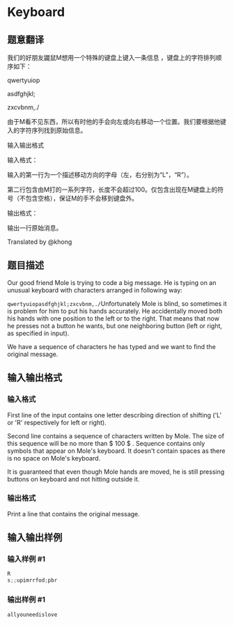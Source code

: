 # Keyboard

## 题意翻译

我们的好朋友鼹鼠M想用一个特殊的键盘上键入一条信息 ，键盘上的字符排列顺序如下：

qwertyuiop

asdfghjkl;

zxcvbnm,./

由于M看不见东西，所以有时他的手会向左或向右移动一个位置。我们要根据他键入的字符序列找到原始信息。

输入输出格式

输入格式：

输入的第一行为一个描述移动方向的字母（左，右分别为“L”，“R”）。

第二行包含由M打的一系列字符，长度不会超过100。仅包含出现在M键盘上的符号（不包含空格），保证M的手不会移到键盘外。

输出格式：

输出一行原始消息。

Translated by @khong 

## 题目描述

Our good friend Mole is trying to code a big message. He is typing on an unusual keyboard with characters arranged in following way:

`qwertyuiopasdfghjkl;zxcvbnm,./`Unfortunately Mole is blind, so sometimes it is problem for him to put his hands accurately. He accidentally moved both his hands with one position to the left or to the right. That means that now he presses not a button he wants, but one neighboring button (left or right, as specified in input).

We have a sequence of characters he has typed and we want to find the original message.

## 输入输出格式

### 输入格式

First line of the input contains one letter describing direction of shifting ('L' or 'R' respectively for left or right).

Second line contains a sequence of characters written by Mole. The size of this sequence will be no more than $ 100 $ . Sequence contains only symbols that appear on Mole's keyboard. It doesn't contain spaces as there is no space on Mole's keyboard.

It is guaranteed that even though Mole hands are moved, he is still pressing buttons on keyboard and not hitting outside it.

### 输出格式

Print a line that contains the original message.

## 输入输出样例

### 输入样例 #1

```cpp
R
s;;upimrrfod;pbr

```
### 输出样例 #1

```cpp
allyouneedislove

```
